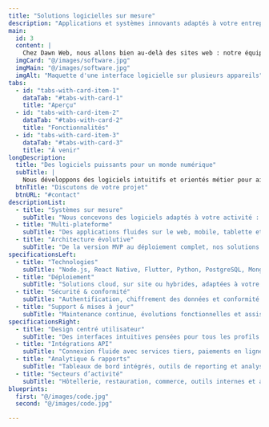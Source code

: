 ```yaml
---
title: "Solutions logicielles sur mesure"
description: "Applications et systèmes innovants adaptés à votre entreprise"
main:
  id: 3
  content: |
    Chez Dawn Web, nous allons bien au-delà des sites web : notre équipe conçoit des solutions logicielles intelligentes et évolutives, parfaitement adaptées à vos besoins métier. Que vous recherchiez un système de gestion hôtelière, une borne libre-service pour restaurant ou une application entièrement personnalisée, nous donnons vie à vos idées avec précision, innovation et engagement.
  imgCard: "@/images/software.jpg"
  imgMain: "@/images/software.jpg"
  imgAlt: "Maquette d'une interface logicielle sur plusieurs appareils"
tabs:
  - id: "tabs-with-card-item-1"
    dataTab: "#tabs-with-card-1"
    title: "Aperçu"
  - id: "tabs-with-card-item-2"
    dataTab: "#tabs-with-card-2"
    title: "Fonctionnalités"
  - id: "tabs-with-card-item-3"
    dataTab: "#tabs-with-card-3"
    title: "À venir"
longDescription:
  title: "Des logiciels puissants pour un monde numérique"
  subTitle: |
    Nous développons des logiciels intuitifs et orientés métier pour aider les organisations à gagner en efficacité. Du bureau au mobile en passant par les bornes interactives, nos solutions s’intègrent naturellement à vos processus quotidiens. Construisons ensemble l’avenir de votre entreprise.
  btnTitle: "Discutons de votre projet"
  btnURL: "#contact"
descriptionList:
  - title: "Systèmes sur mesure"
    subTitle: "Nous concevons des logiciels adaptés à votre activité : interfaces personnalisées, bases de données et flux de travail sur-mesure."
  - title: "Multi-plateforme"
    subTitle: "Des applications fluides sur le web, mobile, tablette et équipements dédiés."
  - title: "Architecture évolutive"
    subTitle: "De la version MVP au déploiement complet, nos solutions accompagnent votre croissance."
specificationsLeft:
  - title: "Technologies"
    subTitle: "Node.js, React Native, Flutter, Python, PostgreSQL, MongoDB, Firebase, et bien d’autres."
  - title: "Déploiement"
    subTitle: "Solutions cloud, sur site ou hybrides, adaptées à votre secteur."
  - title: "Sécurité & conformité"
    subTitle: "Authentification, chiffrement des données et conformité (RGPD, HIPAA) selon vos besoins."
  - title: "Support & mises à jour"
    subTitle: "Maintenance continue, évolutions fonctionnelles et assistance technique après lancement."
specificationsRight:
  - title: "Design centré utilisateur"
    subTitle: "Des interfaces intuitives pensées pour tous les profils d’utilisateurs."
  - title: "Intégrations API"
    subTitle: "Connexion fluide avec services tiers, paiements en ligne et CRM."
  - title: "Analytique & rapports"
    subTitle: "Tableaux de bord intégrés, outils de reporting et analyses pour piloter vos décisions."
  - title: "Secteurs d’activité"
    subTitle: "Hôtellerie, restauration, commerce, outils internes et applications d’entreprise sur mesure."
blueprints:
  first: "@/images/code.jpg"
  second: "@/images/code.jpg"

---
```

